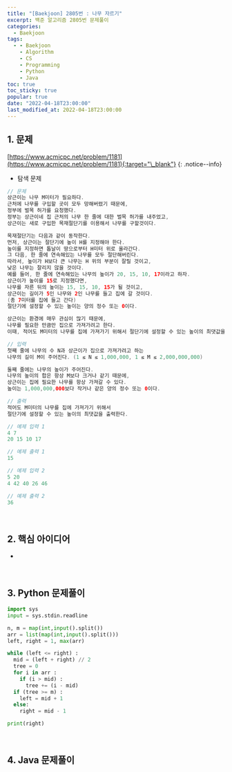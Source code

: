 ```yaml
---
title: "[Baekjoon] 2805번 : 나무 자르기"
excerpt: 백준 알고리즘 2805번 문제풀이
categories:
  - Baekjoon
tags:
  - - Baekjoon
    - Algorithm
    - CS
    - Programming
    - Python
    - Java
toc: true
toc_sticky: true
popular: true
date: "2022-04-18T23:00:00"
last_modified_at: 2022-04-18T23:00:00
---
```


## 1. 문제

[https://www.acmicpc.net/problem/1181](https://www.acmicpc.net/problem/1181){:target="\_blank"}
{: .notice--info}

- 탐색 문제

```java
// 문제
상근이는 나무 M미터가 필요하다. 
근처에 나무를 구입할 곳이 모두 망해버렸기 때문에, 
정부에 벌목 허가를 요청했다. 
정부는 상근이네 집 근처의 나무 한 줄에 대한 벌목 허가를 내주었고, 
상근이는 새로 구입한 목재절단기를 이용해서 나무를 구할것이다.

목재절단기는 다음과 같이 동작한다. 
먼저, 상근이는 절단기에 높이 H를 지정해야 한다. 
높이를 지정하면 톱날이 땅으로부터 H미터 위로 올라간다. 
그 다음, 한 줄에 연속해있는 나무를 모두 절단해버린다. 
따라서, 높이가 H보다 큰 나무는 H 위의 부분이 잘릴 것이고, 
낮은 나무는 잘리지 않을 것이다. 
예를 들어, 한 줄에 연속해있는 나무의 높이가 20, 15, 10, 17이라고 하자. 
상근이가 높이를 15로 지정했다면,
나무를 자른 뒤의 높이는 15, 15, 10, 15가 될 것이고, 
상근이는 길이가 5인 나무와 2인 나무를 들고 집에 갈 것이다. 
(총 7미터를 집에 들고 간다) 
절단기에 설정할 수 있는 높이는 양의 정수 또는 0이다.

상근이는 환경에 매우 관심이 많기 때문에, 
나무를 필요한 만큼만 집으로 가져가려고 한다. 
이때, 적어도 M미터의 나무를 집에 가져가기 위해서 절단기에 설정할 수 있는 높이의 최댓값을 구하는 프로그램을 작성하시오.

// 입력
첫째 줄에 나무의 수 N과 상근이가 집으로 가져가려고 하는 
나무의 길이 M이 주어진다. (1 ≤ N ≤ 1,000,000, 1 ≤ M ≤ 2,000,000,000)

둘째 줄에는 나무의 높이가 주어진다. 
나무의 높이의 합은 항상 M보다 크거나 같기 때문에, 
상근이는 집에 필요한 나무를 항상 가져갈 수 있다. 
높이는 1,000,000,000보다 작거나 같은 양의 정수 또는 0이다.

// 출력
적어도 M미터의 나무를 집에 가져가기 위해서 
절단기에 설정할 수 있는 높이의 최댓값을 출력한다.

// 예제 입력 1 
4 7
20 15 10 17

// 예제 출력 1 
15

// 예제 입력 2 
5 20
4 42 40 26 46

// 예제 출력 2 
36
```

<br>

## 2. 핵심 아이디어

- 

<br>

## 3. Python 문제풀이

```python
import sys
input = sys.stdin.readline

n, m = map(int,input().split())
arr = list(map(int,input().split()))
left, right = 1, max(arr)

while (left <= right) :
  mid = (left + right) // 2
  tree = 0
  for i in arr :
    if (i > mid) :
      tree += (i - mid)
  if (tree >= m) :
    left = mid + 1
  else:
    right = mid - 1

print(right)
```

<br>

## 4. Java 문제풀이

```java

```
